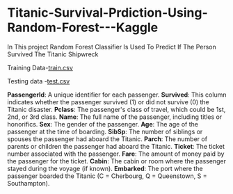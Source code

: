 # Titanic-Survival-Prdiction-Using-Random-Forest---Kaggle

In This project Random Forest Classifier Is Used To Predict If The Person Survived The Titanic Shipwreck

Training Data-[train.csv](https://github.com/IAMSAGAYAABINESH/Titanic-Survival-Prdiction-Using-Random-Forest---Kaggle/files/12327117/train.csv)

Testing data -[test.csv](https://github.com/IAMSAGAYAABINESH/Titanic-Survival-Prdiction-Using-Random-Forest---Kaggle/files/12327118/test.csv)

**PassengerId**: A unique identifier for each passenger.
**Survived**: This column indicates whether the passenger survived (1) or did not survive (0) the Titanic disaster.
**Pclass**: The passenger's class of travel, which could be 1st, 2nd, or 3rd class.
**Name**: The full name of the passenger, including titles or honorifics.
**Sex**: The gender of the passenger.
**Age**: The age of the passenger at the time of boarding.
**SibSp**: The number of siblings or spouses the passenger had aboard the Titanic.
**Parch**: The number of parents or children the passenger had aboard the Titanic.
**Ticket**: The ticket number associated with the passenger.
**Fare**: The amount of money paid by the passenger for the ticket.
**Cabin**: The cabin or room where the passenger stayed during the voyage (if known).
**Embarked**: The port where the passenger boarded the Titanic (C = Cherbourg, Q = Queenstown, S = Southampton).






